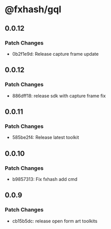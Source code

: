 # @fxhash/gql

## 0.0.12

### Patch Changes

- 0b2f1e9d: Release capture frame update

## 0.0.12

### Patch Changes

- 886dff18: release sdk with capture frame fix

## 0.0.11

### Patch Changes

- 585be2f4: Release latest toolkit

## 0.0.10

### Patch Changes

- b9857313: Fix fxhash add cmd

## 0.0.9

### Patch Changes

- cb15b5dc: release open form art toolkits
